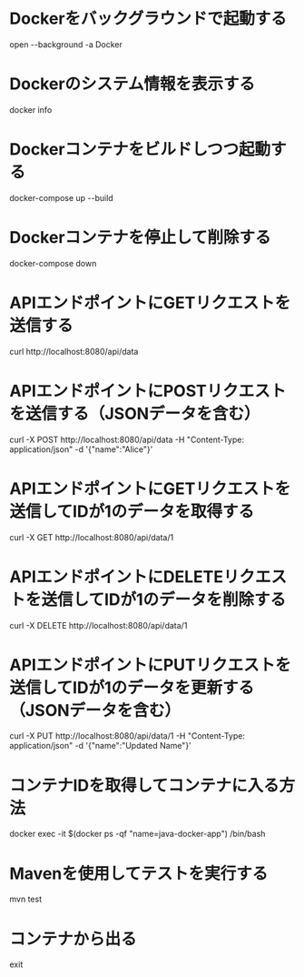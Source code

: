 # Dockerをバックグラウンドで起動する
open --background -a Docker

# Dockerのシステム情報を表示する
docker info

# Dockerコンテナをビルドしつつ起動する
docker-compose up --build

# Dockerコンテナを停止して削除する
docker-compose down

# APIエンドポイントにGETリクエストを送信する
curl http://localhost:8080/api/data

# APIエンドポイントにPOSTリクエストを送信する（JSONデータを含む）
curl -X POST http://localhost:8080/api/data -H "Content-Type: application/json" -d '{"name":"Alice"}'

# APIエンドポイントにGETリクエストを送信してIDが1のデータを取得する
curl -X GET http://localhost:8080/api/data/1

# APIエンドポイントにDELETEリクエストを送信してIDが1のデータを削除する
curl -X DELETE http://localhost:8080/api/data/1

# APIエンドポイントにPUTリクエストを送信してIDが1のデータを更新する（JSONデータを含む）
curl -X PUT http://localhost:8080/api/data/1 -H "Content-Type: application/json" -d '{"name":"Updated Name"}'

# コンテナIDを取得してコンテナに入る方法
docker exec -it $(docker ps -qf "name=java-docker-app") /bin/bash

# Mavenを使用してテストを実行する
mvn test

# コンテナから出る
exit
